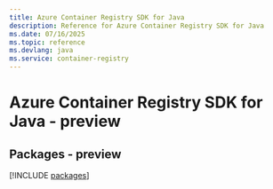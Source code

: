```yaml
---
title: Azure Container Registry SDK for Java
description: Reference for Azure Container Registry SDK for Java
ms.date: 07/16/2025
ms.topic: reference
ms.devlang: java
ms.service: container-registry
---
```

# Azure Container Registry SDK for Java - preview
## Packages - preview
[!INCLUDE [packages](container-registry-index.md)]